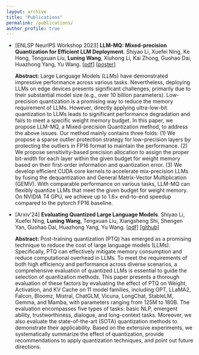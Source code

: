 ```yaml
---
layout: archive
title: "Publications"
permalink: /publications/
author_profile: true
---
```

+ [ENLSP NeurIPS Workshop 2023] **LLM-MQ: Mixed-precision Quantization for Efficient LLM Deployment**. Shiyao Li, Xuefei Ning, Ke Hong, Tengxuan Liu, **Luning Wang**, Xiuhong Li, Kai Zhong, Guohao Dai, Huazhong Yang, Yu Wang. [<a href='https://docs.google.com/viewer?url=https://raw.githubusercontent.com/wln20/wln20.github.io/master/files/LLM_MQ.pdf'>pdf</a>] [<a href='https://raw.githubusercontent.com/wln20/wln20.github.io/master/files/LLM-MQ-poster.png'>poster</a>]

  **Abstract:** Large Language Models (LLMs) have demonstrated impressive performance across various tasks. Nevertheless, deploying LLMs on edge devices presents significant challenges, primarily due to their substantial model size (e.g., over 10 billion parameters). Low-precision quantization is a promising way to reduce the memory requirement of LLMs. However, directly applying ultra-low-bit quantization to LLMs leads to significant performance degradation and fails to meet a specific weight memory budget. In this paper, we propose LLM-MQ, a Mixed-precision Quantization method, to address the above issues. Our method mainly contains three folds: (1) We propose a sparse outlier protection strategy for low-precision layers by protecting the outliers in FP16 format to maintain the performance. (2) We propose sensitivity-based precision allocation to assign the proper bit-width for each layer within the given budget for weight memory based on their first-order information and quantization error. (3) We develop efficient CUDA core kernels to accelerate mix-precision LLMs by fusing the dequantization and General Matrix-Vector Multiplication (GEMV). With comparable performance on various tasks, LLM-MQ can flexibly quantize LLMs that meet the given budget for weight memory. On NVIDIA T4 GPU, we achieve up to 1.6× end-to-end speedup compared to the pytorch FP16 baseline.
  
+ [Arxiv'24] **Evaluating Quantized Large Language Models**. Shiyao Li, Xuefei Ning, **Luning Wang**, Tengxuan Liu, Xiangsheng Shi, Shengen Yan, Guohao Dai, Huazhong Yang, Yu Wang. <a href='https://arxiv.org/abs/2402.18158'>[pdf]</a> <a href='https://github.com/thu-nics/qllm-eval/tree/main'>[github]</a>

  **Abstract:** Post-training quantization (PTQ) has emerged as a promising technique to reduce the cost of large language models (LLMs). Specifically, PTQ can effectively mitigate memory consumption and reduce computational overhead in LLMs. To meet the requirements of both high efficiency and performance across diverse scenarios, a comprehensive evaluation of quantized LLMs is essential to guide the selection of quantization methods. This paper presents a thorough evaluation of these factors by evaluating the effect of PTQ on Weight, Activation, and KV Cache on 11 model families, including OPT, LLaMA2, Falcon, Bloomz, Mistral, ChatGLM, Vicuna, LongChat, StableLM, Gemma, and Mamba, with parameters ranging from 125M to 180B. The evaluation encompasses five types of tasks: basic NLP, emergent ability, trustworthiness, dialogue, and long-context tasks. Moreover, we also evaluate the state-of-the-art (SOTA) quantization methods to demonstrate their applicability. Based on the extensive experiments, we systematically summarize the effect of quantization, provide recommendations to apply quantization techniques, and point out future directions.
  
